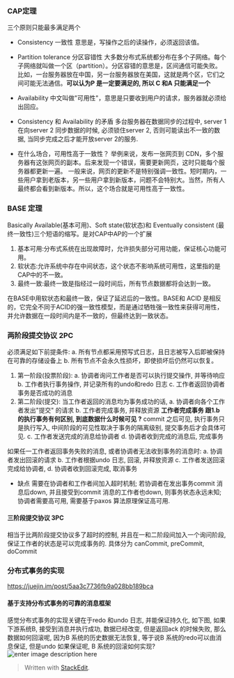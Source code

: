### CAP定理
三个原则只能最多满足两个
* Consistency 一致性
意思是，写操作之后的读操作，必须返回该值。
* Partition tolerance 分区容错性
大多数分布式系统都分布在多个子网络。每个子网络就叫做一个区（partition）。分区容错的意思是，区间通信可能失败。比如，一台服务器放在中国，另一台服务器放在美国，这就是两个区，它们之间可能无法通信。**可以认为P 是一定要满足的, 所以 C 和A 只能满足一个**

* Availability 
中文叫做"可用性"，意思是只要收到用户的请求，服务器就必须给出回应。

*  Consistency 和 Availability 的矛盾
多台服务器在数据同步的过程中, server 1 在向server 2 同步数据的时候, 必须锁住server 2, 否则可能读出不一致的数据, 当同步完成之后才能开放server 2的服务. 

* 在什么场合，可用性高于一致性？
举例来说，发布一张网页到 CDN，多个服务器有这张网页的副本。后来发现一个错误，需要更新网页，这时只能每个服务器都更新一遍。
一般来说，网页的更新不是特别强调一致性。短时期内，一些用户拿到老版本，另一些用户拿到新版本，问题不会特别大。当然，所有人最终都会看到新版本。所以，这个场合就是可用性高于一致性。

### BASE 定理
Basically Available(基本可用)、Soft state(软状态)和 Eventually consistent (最终一致性)三个短语的缩写。是对CAP中AP的一个扩展

1.  基本可用:分布式系统在出现故障时，允许损失部分可用功能，保证核心功能可用。
2.  软状态:允许系统中存在中间状态，这个状态不影响系统可用性，这里指的是CAP中的不一致。
3.  最终一致:最终一致是指经过一段时间后，所有节点数据都将会达到一致。

在BASE中用软状态和最终一致，保证了延迟后的一致性。BASE和 ACID 是相反的，它完全不同于ACID的强一致性模型，而是通过牺牲强一致性来获得可用性，并允许数据在一段时间内是不一致的，但最终达到一致状态。

### 两阶段提交协议 2PC
必须满足如下前提条件: 
a. 所有节点都采用预写式日志，且日志被写入后即被保持在可靠的存储设备上 
b. 所有节点不会永久性损坏，即使损坏后仍然可以恢复。 

1. 第一阶段(投票阶段):
a. 协调者询问工作者是否可以执行提交操作, 并等待响应
b. 工作者执行事务操作, 并记录所有的undo和redo 日志
c. 工作者返回协调者事务是否成功的消息
2. 第二阶段(提交):
当工作者返回的消息均为事务成功的话,
a. 协调者向各个工作者发出"提交" 的请求
b. 工作者完成事务, 并释放资源
**工作者完成事务 跟1.b 的执行事务有何区别, 到底数据什么时候可见 ?** 
commit 之后可见, 执行事务只是执行写入, 中间阶段的可见性取决于事务的隔离级别, 提交事务后才会具体可见.
c. 工作者发送完成的消息给协调者
d. 协调者收到完成的消息后, 完成事务

如果任一工作者返回事务失败的消息, 或者协调者无法收到事务的消息时: 
a. 协调者发出回滚的请求
b. 工作者根据undo 日志, 回滚, 并释放资源
c. 工作者发送回滚完成给协调者, 
d. 协调者收到回滚完成, 取消事务

* 缺点
需要在协调者和工作者间加入超时机制;
若协调者在发出事务commit 消息后down, 并且接受到commit 消息的工作者也down, 则事务状态永远未知;
协调者需要高可用, 需要基于paxos 算法原理保证高可用. 

#### 三阶段提交协议 3PC
相当于比两阶段提交协议多了超时的控制, 并且在一和二阶段间加入一个询问阶段, 保证工作者的状态是可以完成事务的. 
具体分为 canCommit, preCommit, doCommit

### 分布式事务的实现
https://juejin.im/post/5aa3c7736fb9a028bb189bca
#### 基于支持分布式事务的可靠的消息框架
感觉分布式事务的实现关键在于redo 和undo 日志, 并能保证持久化, 如下图, 如果下游系统B, 接受到消息并执行成功, 数据已经改变, 但是返回ack 的时候失败, 那么数据如何回滚呢, 因为B 系统的历史数据无法恢复, 等于说B 系统的redo可以由消息保证, 但是undo 如果保证呢, B 系统的回滚如何实现? 
![enter image description here](https://drive.google.com/uc?id=1Uw3j4tYZl5TwH_QYlPus0BKNIN9fD02g)



> Written with [StackEdit](https://stackedit.io/).
<!--stackedit_data:
eyJoaXN0b3J5IjpbLTU3NTQyMzExNywtMTQ0MDEyODQ1NiwxNj
I4NTk4NzIzLC01OTQwNDc4NzAsMTU4OTMxMTE1Miw1NDE1ODA3
ODYsLTIwNTQyOTY5NzddfQ==
-->